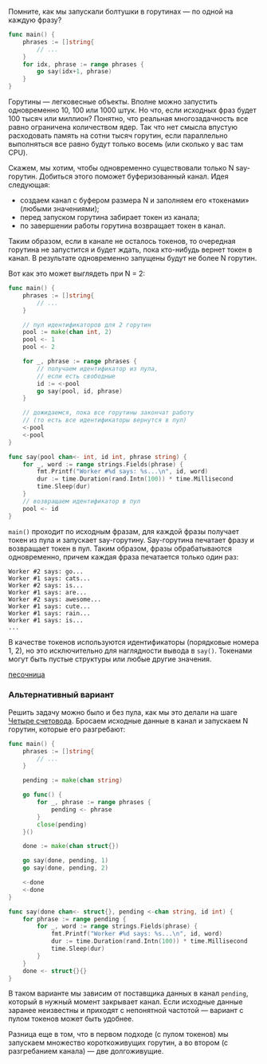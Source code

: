 Помните, как мы запускали болтушки в горутинах — по одной на каждую фразу?

```go
func main() {
    phrases := []string{
        // ...
    }
    for idx, phrase := range phrases {
        go say(idx+1, phrase)
    }
}
```

Горутины — легковесные объекты. Вполне можно запустить одновременно 10, 100 или 1000 штук. Но что, если исходных фраз будет 100 тысяч или миллион? Понятно, что реальная многозадачность все равно ограничена количеством ядер. Так что нет смысла впустую расходовать память на сотни тысяч горутин, если параллельно выполняться все равно будут только восемь (или сколько у вас там CPU).

Скажем, мы хотим, чтобы одновременно существовали только N say-горутин. Добиться этого поможет буферизованный канал. Идея следующая:

-   создаем канал с буфером размера N и заполняем его «токенами» (любыми значениями);
-   перед запуском горутина забирает токен из канала;
-   по завершении работы горутина возвращает токен в канал.

Таким образом, если в канале не осталось токенов, то очередная горутина не запустится и будет ждать, пока кто-нибудь вернет токен в канал. В результате одновременно запущены будут не более N горутин.

Вот как это может выглядеть при N = 2:

```go
func main() {
    phrases := []string{
        // ...
    }

    // пул идентификаторов для 2 горутин
    pool := make(chan int, 2)
    pool <- 1
    pool <- 2

    for _, phrase := range phrases {
        // получаем идентификатор из пула,
        // если есть свободные
        id := <-pool
        go say(pool, id, phrase)
    }

    // дожидаемся, пока все горутины закончат работу
    // (то есть все идентификаторы вернутся в пул)
    <-pool
    <-pool
}
```

```go
func say(pool chan<- int, id int, phrase string) {
    for _, word := range strings.Fields(phrase) {
        fmt.Printf("Worker #%d says: %s...\n", id, word)
        dur := time.Duration(rand.Intn(100)) * time.Millisecond
        time.Sleep(dur)
    }
    // возвращаем идентификатор в пул
    pool <- id
}
```

`main()` проходит по исходным фразам, для каждой фразы получает токен из пула и запускает say-горутину. Say-горутина печатает фразу и возвращает токен в пул. Таким образом, фразы обрабатываются одновременно, причем каждая фраза печатается только один раз:

```http
Worker #2 says: go...
Worker #1 says: cats...
Worker #2 says: is...
Worker #1 says: are...
Worker #2 says: awesome...
Worker #1 says: cute...
Worker #1 says: rain...
Worker #1 says: is...
...
```

В качестве токенов используются идентификаторы (порядковые номера 1, 2), но это исключительно для наглядности вывода в `say()`. Токенами могут быть пустые структуры или любые другие значения.

[песочница](https://go.dev/play/p/8ibrtZEI2Fh)

### Альтернативный вариант

Решить задачу можно было и без пула, как мы это делали на шаге [Четыре счетовода](https://stepik.org/lesson/740355/step/2?unit=742025). Бросаем исходные данные в канал и запускаем N горутин, которые его разгребают:

```go
func main() {
    phrases := []string{
        // ...
    }

    pending := make(chan string)

    go func() {
        for _, phrase := range phrases {
            pending <- phrase
        }
        close(pending)
    }()

    done := make(chan struct{})

    go say(done, pending, 1)
    go say(done, pending, 2)

    <-done
    <-done
}
```

```go
func say(done chan<- struct{}, pending <-chan string, id int) {
    for phrase := range pending {
        for _, word := range strings.Fields(phrase) {
            fmt.Printf("Worker #%d says: %s...\n", id, word)
            dur := time.Duration(rand.Intn(100)) * time.Millisecond
            time.Sleep(dur)
        }
    }
    done <- struct{}{}
}
```

В таком варианте мы зависим от поставщика данных в канал `pending`, который в нужный момент закрывает канал. Если исходные данные заранее неизвестны и приходят с непонятной частотой — вариант с пулом токенов может быть удобнее.

Разница еще в том, что в первом подходе (с пулом токенов) мы запускаем множество короткоживущих горутин, а во втором (с разгребанием канала) — две долгоживущие.